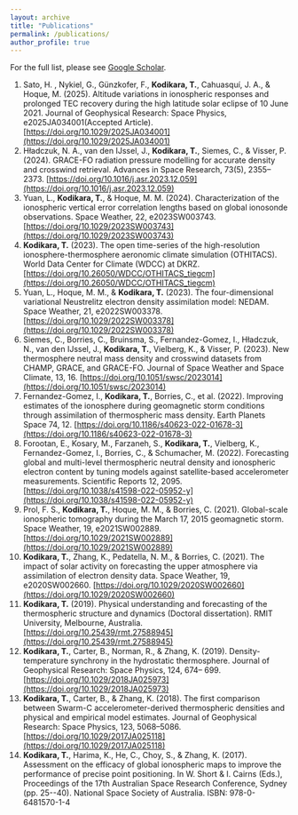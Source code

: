 ```yaml
---
layout: archive
title: "Publications"
permalink: /publications/
author_profile: true
---
```


For the full list, please see [Google Scholar](https://scholar.google.com/citations?user=dOasZEUAAAAJ&hl=en).

1. Sato, H. , Nykiel, G., Günzkofer, F., **Kodikara, T.**, Cahuasquí, J. A., & Hoque, M. (2025). Altitude variations in ionospheric responses and prolonged TEC recovery during the high latitude solar eclipse of 10 June 2021. Journal of Geophysical Research: Space Physics, e2025JA034001(Accepted Article). [https://doi.org/10.1029/2025JA034001](https://doi.org/10.1029/2025JA034001)
1. Hładczuk, N. A., van den IJssel, J., **Kodikara, T.**, Siemes, C., & Visser, P. (2024). GRACE-FO radiation pressure modelling for accurate density and crosswind retrieval. Advances in Space Research, 73(5), 2355–2373. [https://doi.org/10.1016/j.asr.2023.12.059](https://doi.org/10.1016/j.asr.2023.12.059)
1. Yuan, L., **Kodikara, T.**, & Hoque, M. M. (2024). Characterization of the ionospheric vertical error correlation lengths based on global ionosonde observations. Space Weather, 22, e2023SW003743. [https://doi.org/10.1029/2023SW003743](https://doi.org/10.1029/2023SW003743)
1. **Kodikara, T.** (2023). The open time-series of the high-resolution ionosphere-thermosphere aeronomic climate simulation (OTHITACS). World Data Center for Climate (WDCC) at DKRZ. [https://doi.org/10.26050/WDCC/OTHITACS_tiegcm](https://doi.org/10.26050/WDCC/OTHITACS_tiegcm)
1. Yuan, L., Hoque, M. M., & **Kodikara, T.** (2023). The four-dimensional variational Neustrelitz electron density assimilation model: NEDAM. Space Weather, 21, e2022SW003378. [https://doi.org/10.1029/2022SW003378](https://doi.org/10.1029/2022SW003378)
1. Siemes, C., Borries, C., Bruinsma, S., Fernandez-Gomez, I., Hładczuk, N., van den IJssel, J., **Kodikara, T.**, Vielberg, K., & Visser, P. (2023). New thermosphere neutral mass density and crosswind datasets from CHAMP, GRACE, and GRACE-FO. Journal of Space Weather and Space Climate, 13, 16. [https://doi.org/10.1051/swsc/2023014](https://doi.org/10.1051/swsc/2023014)
1. Fernandez-Gomez, I., **Kodikara, T.**, Borries, C., et al. (2022). Improving estimates of the ionosphere during geomagnetic storm conditions through assimilation of thermospheric mass density. Earth Planets Space 74, 12. [https://doi.org/10.1186/s40623-022-01678-3](https://doi.org/10.1186/s40623-022-01678-3)
1. Forootan,  E., Kosary,  M., Farzaneh,  S., **Kodikara, T.**, Vielberg,  K., Fernandez-Gomez,  I., Borries, C., & Schumacher,  M. (2022). Forecasting global and multi-level thermospheric neutral density and ionospheric electron content by tuning models against satellite-based accelerometer measurements. Scientific Reports 12, 2095. [https://doi.org/10.1038/s41598-022-05952-y](https://doi.org/10.1038/s41598-022-05952-y)
1. Prol, F. S., **Kodikara, T.**, Hoque, M. M., & Borries, C. (2021). Global-scale ionospheric tomography during the March 17, 2015 geomagnetic storm. Space Weather, 19, e2021SW002889. [https://doi.org/10.1029/2021SW002889](https://doi.org/10.1029/2021SW002889)
1. **Kodikara, T.**, Zhang, K., Pedatella, N. M., & Borries, C. (2021). The impact of solar activity on forecasting the upper atmosphere via assimilation of electron density data. Space Weather, 19, e2020SW002660. [https://doi.org/10.1029/2020SW002660](https://doi.org/10.1029/2020SW002660)
1. **Kodikara, T.** (2019). Physical understanding and forecasting of the thermospheric structure and dynamics (Doctoral dissertation). RMIT University, Melbourne, Australia. [https://doi.org/10.25439/rmt.27588945](https://doi.org/10.25439/rmt.27588945)
1. **Kodikara, T.**, Carter, B., Norman, R., & Zhang, K. (2019). Density-temperature synchrony in the hydrostatic thermosphere. Journal of Geophysical Research: Space Physics, 124, 674– 699. [https://doi.org/10.1029/2018JA025973](https://doi.org/10.1029/2018JA025973)
1. **Kodikara, T.**, Carter, B., & Zhang, K. (2018). The first comparison between Swarm-C accelerometer-derived thermospheric densities and physical and empirical model estimates. Journal of Geophysical Research: Space Physics, 123, 5068–5086. [https://doi.org/10.1029/2017JA025118](https://doi.org/10.1029/2017JA025118)
1. **Kodikara, T.**, Harima, K., He, C., Choy, S., & Zhang, K. (2017). Assessment on the efficacy of global ionospheric maps to improve the performance of precise point positioning. In W. Short & I. Cairns (Eds.), Proceedings of the 17th Australian Space Research Conference, Sydney (pp. 25--40). National Space Society of Australia. ISBN: 978-0-6481570-1-4
